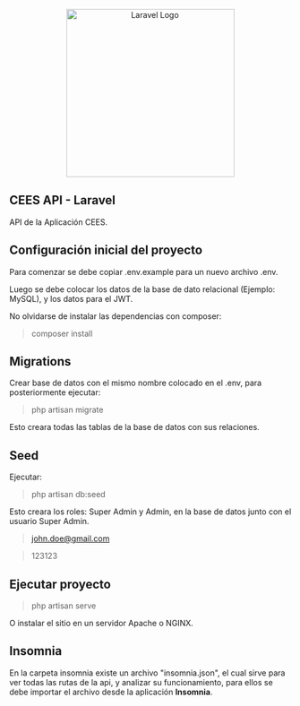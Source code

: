 <p align="center"><a href="https://laravel.com" target="_blank"><img src="https://devsprinters.com/public/images/devsprinter_logo_bg_white.webp" width="300" alt="Laravel Logo"></a></p>

## CEES API - Laravel

API de la Aplicación CEES.

## Configuración inicial del proyecto

Para comenzar se debe copiar .env.example para un nuevo archivo .env.

Luego se debe colocar los datos de la base de dato relacional (Ejemplo: MySQL), y los datos para el JWT.

No olvidarse de instalar las dependencias con composer:

> composer install

## Migrations

Crear base de datos con el mismo nombre colocado en el .env, para posteriormente ejecutar:

> php artisan migrate

Esto creara todas las tablas de la base de datos con sus relaciones.

## Seed

Ejecutar:

> php artisan db:seed

Esto creara los roles: Super Admin y Admin, en la base de datos junto con el usuario Super Admin.

> john.doe@gmail.com

> 123123

## Ejecutar proyecto

> php artisan serve

O instalar el sitio en un servidor Apache o NGINX.

## Insomnia

En la carpeta insomnia existe un archivo "insomnia.json", el cual sirve para ver todas las rutas de la api, y analizar su funcionamiento, para ellos se debe importar el archivo desde la aplicación **Insomnia**.